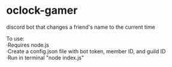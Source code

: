 # oclock-gamer
discord bot that changes a friend's name to the current time


To use:  
    ·Requires node.js  
    ·Create a config.json file with bot token, member ID, and guild ID  
    ·Run in terminal "node index.js"